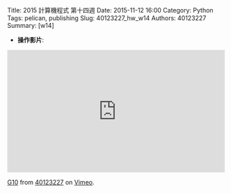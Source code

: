 Title: 2015 計算機程式 第十四週
Date: 2015-11-12 16:00
Category: Python
Tags: pelican, publishing
Slug: 40123227_hw_w14
Authors: 40123227
Summary:  [w14] 




  * **操作影片**:
  
  <iframe src="https://player.vimeo.com/video/151098807" width="500" height="281" frameborder="0" webkitallowfullscreen mozallowfullscreen allowfullscreen></iframe>
<p><a href="https://vimeo.com/151098807">G10</a> from <a href="https://vimeo.com/user28483043">40123227</a> on <a href="https://vimeo.com">Vimeo</a>.</p>    


